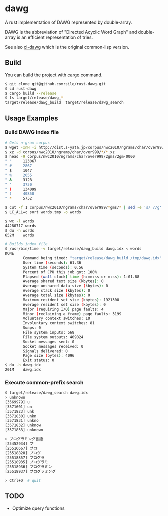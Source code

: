 dawg
====

A rust implementation of DAWG represented by double-array.

DAWG is the abbreviation of "Directed Acyclic Word Graph" and
double-array is an efficient representation of tries.

See also [cl-dawg](https://github.com/sile/cl-dawg) which is the original common-lisp version.

Build
-----

You can build the project with [cargo](https://github.com/rust-lang/cargo) command.

```sh
$ git clone git@github.com:sile/rust-dawg.git
$ cd rust-dawg
$ cargo build --release
$ ls target/release/dawg_*
target/release/dawg_build  target/release/dawg_search
```

Usage Examples
--------------

### Build DAWG index file

```sh
# Gets n-gram corpus
$ wget -xnH -i http://dist.s-yata.jp/corpus/nwc2010/ngrams/char/over99/filelist
$ xz -d corpus/nwc2010/ngrams/char/over999/*/*.xz
$ head -9 corpus/nwc2010/ngrams/char/over999/2gms/2gm-0000
" "     123067
" #     2867
" $     1047
" %     2055
" &     3128
" '     3730
" (     134099
" )     40850
" *     5752

$ cut -f 1 corpus/nwc2010/ngrams/char/over999/*gms/* | sed -e 's/ //g' > words.tmp
$ LC_ALL=c sort words.tmp -o words

$ wc -l words
44280717 words
$ du -h words
652M    words

# Builds index file
$ /usr/bin/time -v target/release/dawg_build dawg.idx < words
DONE
        Command being timed: "target/release/dawg_build /tmp/dawg.idx"
        User time (seconds): 61.36
        System time (seconds): 0.56
        Percent of CPU this job got: 100%
        Elapsed (wall clock) time (h:mm:ss or m:ss): 1:01.88
        Average shared text size (kbytes): 0
        Average unshared data size (kbytes): 0
        Average stack size (kbytes): 0
        Average total size (kbytes): 0
        Maximum resident set size (kbytes): 1921308
        Average resident set size (kbytes): 0
        Major (requiring I/O) page faults: 4
        Minor (reclaiming a frame) page faults: 3199
        Voluntary context switches: 10
        Involuntary context switches: 81
        Swaps: 0
        File system inputs: 568
        File system outputs: 409824
        Socket messages sent: 0
        Socket messages received: 0
        Signals delivered: 0
        Page size (bytes): 4096
        Exit status: 0
$ du -h dawg.idx
201M    dawg.idx
```

### Execute common-prefix search

```sh
$ target/release/dawg_search dawg.idx
> unknown
[3569979] u
[3571601] un
[3571823] unk
[3571830] unkn
[3571831] unkno
[3571832] unknow
[3571833] unknown

> プログラミング言語
[25452934] プ
[25516667] プロ
[25518828] プログ
[25518857] プログラ
[25518935] プログラミ
[25518936] プログラミン
[25518937] プログラミング

> Ctrl+D  # quit
```

TODO
----

- Optimize query functions

